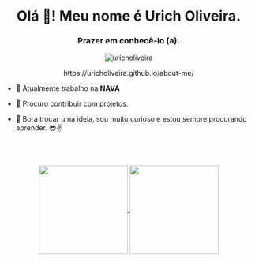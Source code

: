 <h1 align="center">Olá 👋! Meu nome é Urich Oliveira.</h1>
<h3 align="center">Prazer em conhecê-lo (a).</h3>

<p align="center"> <img src="https://komarev.com/ghpvc/?username=uricholiveira&style=flat-square" alt="uricholiveira" /> </p>

<p align="center"> https://uricholiveira.github.io/about-me/ </p>


- 🔭 Atualmente trabalho na **NAVA**

- 👯 Procuro contribuir com projetos.

- 💬 Bora trocar uma ideia, sou muito curioso e estou sempre procurando aprender. 😎✌

  <br><br>

<p align="center">
  <a href="https://github.com/uricholiveira">
  <img align="center" height="180rem" src="https://github-readme-stats.vercel.app/api?username=uricholiveira&show_icons=true&theme=onedark">
</a>
<a href="https://github.com/uricholiveira">
  <img align="center" height="180rem" src="https://github-readme-stats.vercel.app/api/top-langs/?username=uricholiveira&layout=compact&theme=onedark">
</a>
  </p>
